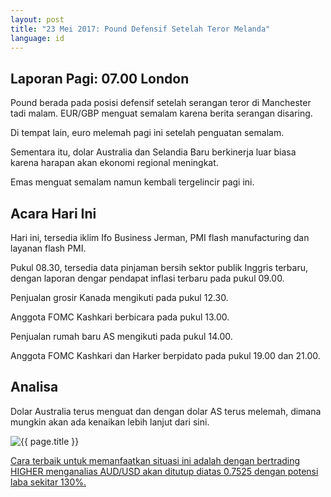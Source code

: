 ```yaml
---
layout: post
title: "23 Mei 2017: Pound Defensif Setelah Teror Melanda"
language: id
---
```

## Laporan Pagi: 07.00 London

Pound berada pada posisi defensif setelah serangan teror di Manchester tadi malam. EUR/GBP menguat semalam karena berita serangan disaring.

Di tempat lain, euro melemah pagi ini setelah penguatan semalam.

Sementara itu, dolar Australia dan Selandia Baru berkinerja luar biasa karena harapan akan ekonomi regional meningkat.

Emas menguat semalam namun kembali tergelincir pagi ini.

## Acara Hari Ini

Hari ini, tersedia iklim Ifo Business Jerman, PMI flash manufacturing dan layanan flash PMI.

Pukul 08.30, tersedia data pinjaman bersih sektor publik Inggris terbaru, dengan laporan dengar pendapat inflasi terbaru pada pukul 09.00.

Penjualan grosir Kanada mengikuti pada pukul 12.30.

Anggota FOMC Kashkari berbicara pada pukul 13.00.

Penjualan rumah baru AS mengikuti pada pukul 14.00.

Anggota FOMC Kashkari dan Harker berpidato pada pukul 19.00 dan 21.00.

## Analisa

Dolar Australia terus menguat dan dengan dolar AS terus melemah, dimana mungkin akan ada kenaikan lebih lanjut dari sini.

<img src="{{ site.url }}/images/id-23-may-17.png" alt="{{ page.title }}" title="{{ page.title }}">

<a href="%LINK%%?currency=USD& market=forex&underlying=frxAUDUSD&formname=higherlower&duration_amount=14&duration_units=d&amount=10&amount_type=payout&expiry_type=duration&barrier=0.7525" target="_blank">Cara terbaik untuk memanfaatkan situasi ini adalah dengan bertrading HIGHER menganalias AUD/USD akan ditutup diatas 0.7525 dengan potensi laba sekitar 130%.</a>